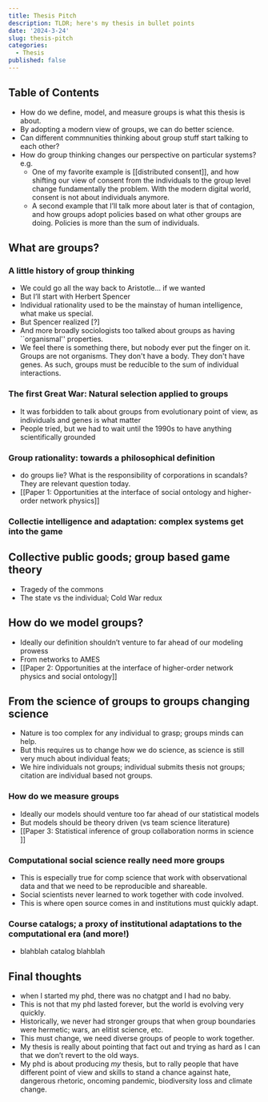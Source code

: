 ```yaml
---
title: Thesis Pitch
description: TLDR; here's my thesis in bullet points
date: '2024-3-24'
slug: thesis-pitch
categories:
  - Thesis
published: false
---
```


## Table of Contents


- How do we define, model, and measure groups is what this thesis is about.
- By adopting a modern view of groups, we can do better science.
- Can different commnunities thinking about group stuff start talking to each other?
- How do group thinking changes our perspective on particular systems? e.g. 
    - One of my favorite example is [[distributed consent]], and how shifting our view of consent from the individuals to the group level change fundamentally the problem. With the modern digital world, consent is not about individuals anymore.
    - A second example that I’ll talk more about later is that of contagion, and how groups adopt policies based on what other groups are doing. Policies is more than the sum of individuals.

## What are groups?

### A little history of group thinking

- We could go all the way back to Aristotle... if we wanted
- But I’ll start with Herbert Spencer
- Individual rationality used to be the mainstay of human intelligence, what make us special.
- But Spencer realized [?]
- And more broadly sociologists too talked about groups as having ``organismal'' properties. 
- We feel there is something there, but nobody ever put the finger on it. Groups are not organisms. They don't have a body. They don't have genes. As such, groups must be reducible to the sum of individual interactions.

### The first Great War: Natural selection applied to groups

- It was forbidden to talk about groups from evolutionary point of view, as individuals and genes is what matter
- People tried, but we had to wait until the 1990s to have anything scientifically grounded 

### Group rationality: towards a philosophical definition

- do groups lie? What is the responsibility of corporations in scandals? They are relevant question today.
- [[Paper 1: Opportunities at the interface of social ontology and higher-order network physics]]

### Collectie intelligence and adaptation: complex systems get into the game

## Collective public goods; group based game theory 

- Tragedy of the commons
- The state vs the individual; Cold War redux 

## How do we model groups?

- Ideally our definition shouldn’t venture to far ahead of our modeling prowess 
- From networks to AMES
- [[Paper 2: Opportunities at the interface of higher-order network physics and social ontology]]

## From the science of groups to groups changing science

- Nature is too complex for any individual to grasp; groups minds can help.
- But this requires us to change how we do science, as science is still very much about individual feats;
- We hire individuals not groups; individual submits thesis not groups; citation are individual based not groups.

### How do we measure groups 

- Ideally our models should venture too far ahead of our statistical models
- But models should be theory driven (vs team science literature)
- [[Paper 3: Statistical inference of group collaboration norms in science ]]


### Computational social science really need more groups

- This is especially true for comp science that work with observational data and that we need to be reproducible and shareable.
- Social scientists never learned to work together with code involved.
- This is where open source comes in and institutions must quickly adapt.

### Course catalogs; a proxy of institutional adaptations to the computational era (and more!)

- blahblah catalog blahblah

## Final thoughts
- when I started my phd, there was no chatgpt and I had no baby.
- This is not that my phd lasted forever, but the world is evolving very quickly.
- Historically, we never had stronger groups that when group boundaries were hermetic; wars, an elitist science, etc.
- This must change, we need diverse groups of people to work together.
- My thesis is really about pointing that fact out and trying as hard as I can that we don’t revert to the old ways.
- My phd is about producing _my_ thesis, but to rally people that have different point of view and skills to stand a chance against hate, dangerous rhetoric, oncoming pandemic, biodiversity loss and climate change.
